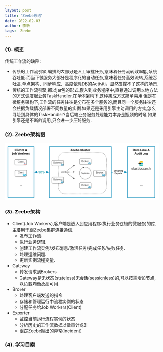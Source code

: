 ```yaml
---
layout: post
title: 'Zeebe总结' 
date: 2022-02-03
author: 李新
tags:  Zeebe
---
```


### (1). 概述
传统工作流的缺陷:
+ 传统的工作流引擎,编排的大部分是人工审批任务,意味着任务流转效率低,系统吞吐低.而当下微服务大部分是程序化的自动任务,意味着任务高效流转,系统吞吐高.单点架构、同步响应、高度依赖DB的Activiti，显然支撑不了这样的场景.   
+ 传统的工作流引擎,都以jar包的形式,嵌入到业务程序中,直接通过调用本地方法的方式调度起业务TaskHandler.在单体架构下,这种集成方式简单易用.但是在微服务架构下,工作流的任务往往是分布在多个服务的,而且同一个服务往往还会根据负载情况部署不同数量的实例.如果还是采用引擎主动调用的方式,怎么寻址到具体的TaskHandler?当后端业务服务处理能力本身是瓶颈的时候,如果引擎还是不断的调用,只会进一步压垮服务.

### (2). Zeebe架构图
!["Zeebe架构"](/assets/zeebe/imgs/zeebe-architecture.png)

### (3). Zeebe架构
+ Client(Job Workers),客户端是嵌入到应用程序(执行业务逻辑的微服务)的库,主要用于跟Zeebe集群连接通信.
  - 发布工作流.  
  - 执行业务逻辑.   
  - 创建工作流实例/发布消息/激活任务/完成任务/失败任务. 
  - 处理运维问题.
  - 更新实例流程变量.
+ Gateway
  - 转发请求到Brokers
  - Gateway是无状态(stateless)无会话(sessionless)的,可以按需增加节点,以负载均衡及高可用.
+ Broker
  - 处理客户端发送的指令
  - 存储和管理运行中流程实例的状态
  - 分配任务给Job Workers(Client)
+ Exporter
  - 监控当前运行流程实例的状态
  - 分析历史的工作流数据以做审计或BI
  - 跟踪Zeebe抛出的异常(incident)
### (4). 学习目索
